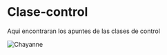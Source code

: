 ﻿# Clase-control
Aqui encontraran los apuntes de las clases de control

![Chayanne](https://th.bing.com/th/id/R.72918fdf64ef7df7c32a4c1fcd8cbb05?rik=fQy68AVuNr6HQA&pid=ImgRaw&r=0&sres=1&sresct=1)
